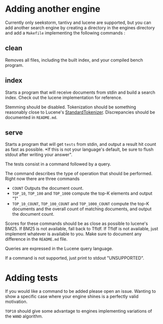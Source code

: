 # Adding another engine

Currently only seekstorm, tantivy and lucene are supported, but you can add another search
engine by creating a directory in the engines directory and add a `Makefile`
implementing the following commands :

## clean

Removes all files, including the built index, and your compiled bench program.

## index

Starts a program that will receive documents from stdin and build a search
index. Check out the lucene implementation for reference.

Stemming should be disabled. Tokenization should be something reasonably close to Lucene's
[StandardTokenizer](https://lucene.apache.org/core/7_3_1/core/org/apache/lucene/analysis/standard/StandardTokenizer.html). Discrepancies should be documented in `README.md`.

## serve

Starts a program that will get `tests` from stdin, and output
a result hit count as fast as possible. *If this is not your language's default,
be sure to flush stdout after writing your answer".

The tests consist in a command followed by a query.

The command describes the type of operation that should
be performed. Right now there are three commands

- `COUNT` Outputs the document count.
- `TOP_10`, `TOP_100` and `TOP_1000` compute the top-K elements and output "1"
- `TOP_10_COUNT`, `TOP_100_COUNT` and `TOP_1000_COUNT` compute the top-K documents and the overall count of matching documents, and output the document count.

Scores for these commands should be as close as possible to lucene's BM25.
If BM25  is not available, fall back to TfIdf. If TfIdf is not available,
just implement whatever is available to you. Make sure to document any difference in the `README.md` file.

Queries are expressed in the Lucene query language.

If a command is not supported, just print to stdout "UNSUPPORTED".


# Adding tests

If you would like a command to be added please open an issue.
Wanting to show a specific case where your engine shines is a perfectly valid motivation.

`TOP10` should give some advantage to engines implementing variations of the `WAND` algorithm.
